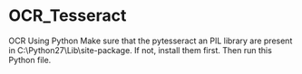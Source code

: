# OCR_Tesseract
OCR Using Python
Make sure that the pytesseract an PIL library are present in C:\Python27\Lib\site-package.
If not, install them first.
Then run this Python file.
